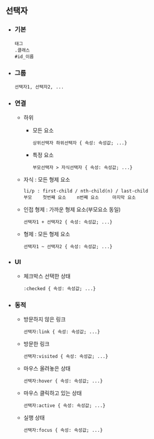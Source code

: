 ## 선택자

+ ### 기본
    ```
    태그
    .클래스 
    #id_이름
    ```
  
+ ### 그룹
    ```
    선택자1, 선택자2, ...
    ```

+ ### 연결
  + 하위  
    + 모든 요소
        ```
        상위선택자 하위선택자 { 속성: 속성값; ...}
        ```
    + 특정 요소
        ```
        부모선택자 > 자식선택자 { 속성: 속성값; ...}
        ```
  
  + 자식 : 모든 형제 요소
      ```
      li/p : first-child / nth-child(n) / last-child
      부모    첫번째 요소    n번째 요소     마지막 요소
      ```

  + 인접 형제 : 가까운 형제 요소(부모요소 동일)
      ```
      선택자1 + 선택자2 { 속성: 속성값; ...}
      ```
  
  + 형제 : 모든 형제 요소
      ```
      선택자1 ~ 선택자2 { 속성: 속성값; ...}
      ```

+ ### UI
  + 체크박스 선택한 상태
      ```
      :checked { 속성: 속성값; ...}
      ```  

+ ### 동적
  + 방문하지 않은 링크 
      ```
      선택자:link { 속성: 속성값; ...}
      ```
  + 방문한 링크
      ```
      선택자:visited { 속성: 속성값; ...} 
      ```
  + 마우스 올려놓은 상태
      ```
      선택자:hover { 속성: 속성값; ...}
      ```
  + 마우스 클릭하고 있는 상태
      ```
      선택자:active { 속성: 속성값; ...}
      ```
  + 실행 상태
      ```
      선택자:focus { 속성: 속성값; ...}
      ```
